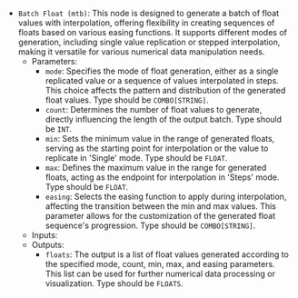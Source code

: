- `Batch Float (mtb)`: This node is designed to generate a batch of float values with interpolation, offering flexibility in creating sequences of floats based on various easing functions. It supports different modes of generation, including single value replication or stepped interpolation, making it versatile for various numerical data manipulation needs.
    - Parameters:
        - `mode`: Specifies the mode of float generation, either as a single replicated value or a sequence of values interpolated in steps. This choice affects the pattern and distribution of the generated float values. Type should be `COMBO[STRING]`.
        - `count`: Determines the number of float values to generate, directly influencing the length of the output batch. Type should be `INT`.
        - `min`: Sets the minimum value in the range of generated floats, serving as the starting point for interpolation or the value to replicate in 'Single' mode. Type should be `FLOAT`.
        - `max`: Defines the maximum value in the range for generated floats, acting as the endpoint for interpolation in 'Steps' mode. Type should be `FLOAT`.
        - `easing`: Selects the easing function to apply during interpolation, affecting the transition between the min and max values. This parameter allows for the customization of the generated float sequence's progression. Type should be `COMBO[STRING]`.
    - Inputs:
    - Outputs:
        - `floats`: The output is a list of float values generated according to the specified mode, count, min, max, and easing parameters. This list can be used for further numerical data processing or visualization. Type should be `FLOATS`.
